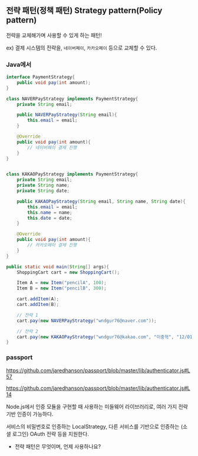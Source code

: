 ## 전략 패턴(정책 패턴) Strategy pattern(Policy pattern)

전략을 교체해가며 사용할 수 있게 하는 패턴!

ex) 결제 시스템의 전략을, `네이버페이`, `카카오페이` 등으로 교체할 수 있다.

### Java에서

```Java
interface PaymentStrategy{
    public void pay(int amount);
}

class NAVERPayStrategy implements PaymentStrategy{
    private String email;

    public NAVERPayStrategy(String email){
        this.email = email;
    }

    @Override
    public void pay(int amount){
        // 네이버페이 결제 진행
    }
}


class KAKAOPayStrategy implements PaymentStrategy{
    private String email;
    private String name;
    private String date;

    public KAKAOPayStrategy(String email, String name, String date){
        this.email = email;
        this.name = name;
        this.date = date;
    }

    @Override
    public void pay(int amount){
        // 카카오페이 결제 진행
    }
}

public static void main(String[] args){
    ShoppingCart cart = new ShoppingCart();

    Item A = new Item("pencilA", 100);
    Item B = new Item("pencilB", 300);

    cart.addItem(A);
    cart.addItem(B);

    // 전략 1
    cart.pay(new NAVERPayStrategy("wndgur76@naver.com"));

    // 전략 2
    cart.pay(new KAKAOPayStrategy("wndgur76@kakao.com", "이중혁", "12/01"));
}
```

### passport

https://github.com/jaredhanson/passport/blob/master/lib/authenticator.js#L57

https://github.com/jaredhanson/passport/blob/master/lib/authenticator.js#L14

Node.js에서 인증 모듈을 구현할 때 사용하는 미들웨어 라이브러리로, 여러 가지 전략 기반 인증이 가능하다.

서비스의 비밀번호로 인증하는 LocalStrategy, 다른 서비스를 기반으로 인증하는 (소셜 로그인) OAuth 전략 등을 지원한다.

-   전략 패턴은 무엇이며, 언제 사용하나요?
